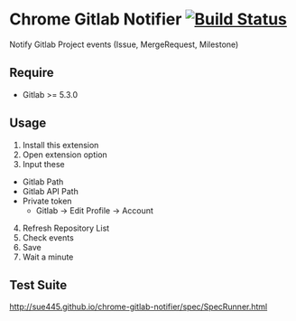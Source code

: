 # Chrome Gitlab Notifier [![Build Status](https://travis-ci.org/sue445/chrome-gitlab-notifier.png)](https://travis-ci.org/sue445/chrome-gitlab-notifier)

Notify Gitlab Project events (Issue, MergeRequest, Milestone)

## Require
* Gitlab >= 5.3.0

## Usage
1. Install this extension
2. Open extension option
3. Input these
  * Gitlab Path
  * Gitlab API Path
  * Private token
     * Gitlab -> Edit Profile -> Account
4. Refresh Repository List
5. Check events
6. Save
7. Wait a minute

## Test Suite
http://sue445.github.io/chrome-gitlab-notifier/spec/SpecRunner.html
